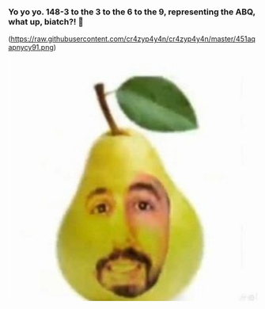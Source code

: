 ### Yo yo yo. 148-3 to the 3 to the 6 to the 9, representing the ABQ, what up, biatch?! 👋

(https://raw.githubusercontent.com/cr4zyp4y4n/cr4zyp4y4n/master/451aqapnycy91.png)

![alt text](https://raw.githubusercontent.com/cr4zyp4y4n/cr4zyp4y4n/master/451aqapnycy91.png)
<!--
**cr4zyp4y4n/cr4zyp4y4n** is a ✨ _special_ ✨ repository because its `README.md` (this file) appears on your GitHub profile.

Here are some ideas to get you started:

- 🔭 I’m currently working on ...
- 🌱 I’m currently learning ...
- 👯 I’m looking to collaborate on ...
- 🤔 I’m looking for help with ...
- 💬 Ask me about ...
- 📫 How to reach me: ...
- 😄 Pronouns: ...
- ⚡ Fun fact: ...
-->
